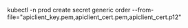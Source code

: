 kubectl -n prod create secret generic order --from-file="apiclient_key.pem,apiclient_cert.pem,apiclient_cert.p12"